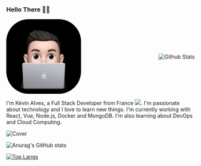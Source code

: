 ### Hello There 👋🐺

<p style="display: flex; justify-content: space-between; align-items: center;">
  <img src="https://github.com/KevOneRedOne/KevOneRedOne/blob/main/img/avatar.png" alt="Kévin Alves" height="200" style="border-radius:30%"/>
  <img src="https://github-readme-stats.vercel.app/api?username=kevoneredone&show_icons=true&theme=react" alt="Github Stats" />
</p>

I'm Kévin Alves, a Full Stack Developer from France <img src="https://cdn-icons-png.flaticon.com/512/197/197560.png" width="13"/>. I'm passionate about technology and I love to learn new things. I'm currently working with React, Vue, Node.js, Docker and MongoDB. I'm also learning about DevOps and Cloud Computing.

![Cover](https://github.com/KevOneRedOne/KevOneRedOne/img/avatar.jpg)

![Anurag's GitHub stats](https://github-readme-stats.vercel.app/api?username=kevoneredone&show_icons=true&theme=github_dark)
    
[![Top Langs](https://github-readme-stats.vercel.app/api/top-langs/?username=kevoneredone&layout=compact)]( https://github-readme-stats.vercel.app/api/top-langs/?username=kevoneredone&layout=compact)
<!--
**KevOneRedOne/KevOneRedOne** is a ✨ _special_ ✨ repository because its `README.md` (this file) appears on your GitHub profile.

Here are some ideas to get you started:

- 🔭 I’m currently working on ...
- 🌱 I’m currently learning ...
- 👯 I’m looking to collaborate on ...
- 🤔 I’m looking for help with ...
- 💬 Ask me about ...
- 📫 How to reach me: ...
- 😄 Pronouns: ...
- ⚡ Fun fact: ...
-->




